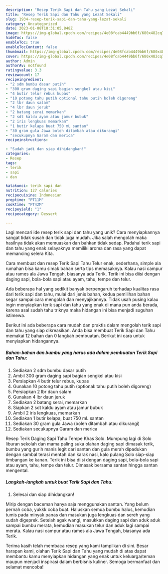 ```yaml
---
description: "Resep Terik Sapi dan Tahu yang Lezat Sekali"
title: "Resep Terik Sapi dan Tahu yang Lezat Sekali"
slug: 1934-resep-terik-sapi-dan-tahu-yang-lezat-sekali
category: Uncategorized
date: 2023-01-08T18:31:05.848Z
image: https://img-global.cpcdn.com/recipes/4e08fcab4449bb6f/680x482cq70/terik-sapi-dan-tahu-foto-resep-utama.jpg
hideToc: false
enableToc: true
enableTocContent: false
thumbnail: https://img-global.cpcdn.com/recipes/4e08fcab4449bb6f/680x482cq70/terik-sapi-dan-tahu-foto-resep-utama.jpg
cover: https://img-global.cpcdn.com/recipes/4e08fcab4449bb6f/680x482cq70/terik-sapi-dan-tahu-foto-resep-utama.jpg
author: Admin
authorAv: notfound
ratingvalue: 3.3
reviewcount: 17
recipeingredient:
- "2 sdm bumbu dasar putih"
- "300 gram daging sapi bagian sengkel atau kisi"
- "4 butir telur rebus kupas"
- "10 potong tahu putih optional tahu putih boleh digoreng"
- "2 lbr daun salam"
- "4 lbr daun jeruk"
- "2 batang serai memarkan"
- "2 sdt kaldu ayam atau jamur bubuk"
- "2 iris lengkuas memarkan"
- "1 butir kelapa buat 750 mL santan"
- "30 gram gula Jawa boleh ditambah atau dikurangi"
- "secukupnya Garam dan merica"
recipeinstructions:

- "Sudah jadi dan siap dihidangkan!"
categories:
- Resep
tags:
- terik
- sapi
- dan

katakunci: terik sapi dan 
nutrition: 127 calories
recipecuisine: Indonesian
preptime: "PT11M"
cooktime: "PT42M"
recipeyield: "1"
recipecategory: Dessert

---
```





Lagi mencari ide resep terik sapi dan tahu yang unik? Cara menyiapkannya sangat tidak susah dan tidak juga mudah. Jika salah mengolah maka hasilnya tidak akan memuaskan dan bahkan tidak sedap. Padahal terik sapi dan tahu yang enak selayaknya memiliki aroma dan rasa yang dapat memancing selera Kita.





Cara membuat dan resep Terik Sapi Tahu Telur enak, sederhana, simple ala rumahan bisa kamu simak bahan serta tips memasaknya. Kalau nasi campur atau rames ala Jawa Tengah, biasanya ada Terik. Terik ini bisa diisi dengan daging sapi, bola-bola sapi atau ayam, tahu, tempe dan telur.

Ada beberapa hal yang sedikit banyak berpengaruh terhadap kualitas rasa dari terik sapi dan tahu, mulai dari jenis bahan, kedua pemilihan bahan segar sampai cara mengolah dan menyajikannya. Tidak usah pusing kalau ingin menyiapkan terik sapi dan tahu yang enak di mana pun anda berada, karena asal sudah tahu triknya maka hidangan ini bisa menjadi suguhan istimewa.






Berikut ini ada beberapa cara mudah dan praktis dalam mengolah terik sapi dan tahu yang siap dikreasikan. Anda bisa membuat Terik Sapi dan Tahu memakai 12 bahan dan 0 langkah pembuatan. Berikut ini cara untuk menyiapkan hidangannya.

<!--inarticleads1-->

##### Bahan-bahan dan bumbu yang harus ada dalam pembuatan Terik Sapi dan Tahu:

1. Sediakan 2 sdm bumbu dasar putih
1. Ambil 300 gram daging sapi bagian sengkel atau kisi
1. Persiapkan 4 butir telur rebus, kupas
1. Gunakan 10 potong tahu putih (optional: tahu putih boleh digoreng)
1. Persiapkan 2 lbr daun salam
1. Gunakan 4 lbr daun jeruk
1. Sediakan 2 batang serai, memarkan
1. Siapkan 2 sdt kaldu ayam atau jamur bubuk
1. Ambil 2 iris lengkuas, memarkan
1. Sediakan 1 butir kelapa, buat 750 mL santan
1. Sediakan 30 gram gula Jawa (boleh ditambah atau dikurangi)
1. Sediakan secukupnya Garam dan merica


Resep Terik Daging Sapi Tahu Tempe Khas Solo. Mumpung lagi di Solo liburan sekolah dan mama paling suka olahan daging sapi dimasak terik, bumbu yang gurih manis legit dari santan dan gula merah dipadukan dengan sambal terasi mentah dan karak nasi, kalo pulang Solo siap-siap timbangan ke kanan. Terik ini bisa diisi dengan daging sapi, bola-bola sapi atau ayam, tahu, tempe dan telur. Dimasak bersama santan hingga santan mengental. 

<!--inarticleads2-->

##### Langkah-langkah untuk buat Terik Sapi dan Tahu:


1. Selesai dan siap dihidangkan!

Mirip dengan baceman hanya saja menggunakan santan. Yang belum pernah coba, yukkk coba buat. Haluskan semua bumbu halus, kemudian tumis pada minyak panas dan masukan juga lengkuas dan sereh yang sudah digeprek. Setelah agak wangi, masukkan daging sapi dan aduk aduk sampai bumbu merata, kemudian masukan telur dan aduk lagi sampai merata. Kalau nasi campur atau rames ala Jawa Tengah, biasanya ada Terik. 

Terima kasih telah membaca resep yang kami tampilkan di sini. Besar harapan kami, olahan Terik Sapi dan Tahu yang mudah di atas dapat membantu kamu menyiapkan hidangan yang enak untuk keluarga/teman maupun menjadi inspirasi dalam berbisnis kuliner. Semoga bermanfaat dan selamat mencoba!
